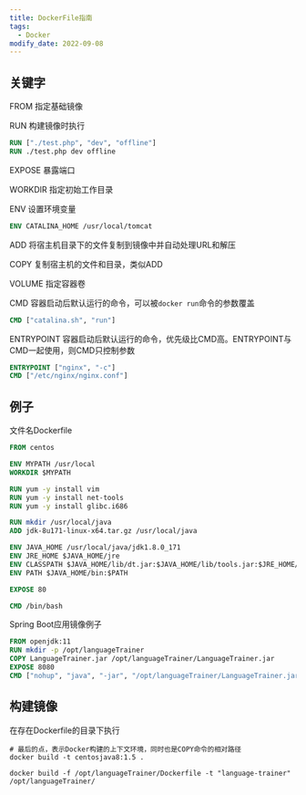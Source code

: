 ```yaml
---
title: DockerFile指南
tags: 
  - Docker
modify_date: 2022-09-08
---
```


## 关键字 

FROM 指定基础镜像

<!--more--> 

RUN 构建镜像时执行

```dockerfile
RUN ["./test.php", "dev", "offline"]
RUN ./test.php dev offline
```

EXPOSE 暴露端口

WORKDIR 指定初始工作目录

ENV 设置环境变量

```dockerfile
ENV CATALINA_HOME /usr/local/tomcat
```

ADD 将宿主机目录下的文件复制到镜像中并自动处理URL和解压

COPY 复制宿主机的文件和目录，类似ADD

VOLUME 指定容器卷

CMD 容器启动后默认运行的命令，可以被`docker run`命令的参数覆盖

```dockerfile
CMD ["catalina.sh", "run"]
```

ENTRYPOINT 容器启动后默认运行的命令，优先级比CMD高。ENTRYPOINT与CMD一起使用，则CMD只控制参数

```dockerfile
ENTRYPOINT ["nginx", "-c"]
CMD ["/etc/nginx/nginx.conf"]
```

## 例子

文件名Dockerfile

```dockerfile
FROM centos

ENV MYPATH /usr/local
WORKDIR $MYPATH

RUN yum -y install vim
RUN yum -y install net-tools
RUN yum -y install glibc.i686

RUN mkdir /usr/local/java
ADD jdk-8u171-linux-x64.tar.gz /usr/local/java

ENV JAVA_HOME /usr/local/java/jdk1.8.0_171
ENV JRE_HOME $JAVA_HOME/jre
ENV CLASSPATH $JAVA_HOME/lib/dt.jar:$JAVA_HOME/lib/tools.jar:$JRE_HOME/lib:$CLASSPATH
ENV PATH $JAVA_HOME/bin:$PATH

EXPOSE 80

CMD /bin/bash
```

Spring Boot应用镜像例子
```dockerfile
FROM openjdk:11
RUN mkdir -p /opt/languageTrainer
COPY LanguageTrainer.jar /opt/languageTrainer/LanguageTrainer.jar
EXPOSE 8080
CMD ["nohup", "java", "-jar", "/opt/languageTrainer/LanguageTrainer.jar", "&"]
```

## 构建镜像

在存在Dockerfile的目录下执行

```shell
# 最后的点，表示Docker构建的上下文环境，同时也是COPY命令的相对路径
docker build -t centosjava8:1.5 .
```

```shell
docker build -f /opt/languageTrainer/Dockerfile -t "language-trainer" /opt/languageTrainer/
```



